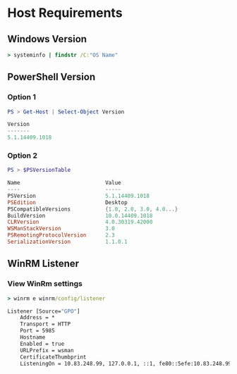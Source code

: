 # Host Requirements
## Windows Version
``` cmd
> systeminfo | findstr /C:"OS Name"
```
## PowerShell Version
### Option 1
```powershell
PS > Get-Host | Select-Object Version

Version
-------
5.1.14409.1018
```
### Option 2
```powershell
PS > $PSVersionTable

Name                           Value
----                           -----
PSVersion                      5.1.14409.1018
PSEdition                      Desktop
PSCompatibleVersions           {1.0, 2.0, 3.0, 4.0...}
BuildVersion                   10.0.14409.1018
CLRVersion                     4.0.30319.42000
WSManStackVersion              3.0
PSRemotingProtocolVersion      2.3
SerializationVersion           1.1.0.1
```
## WinRM Listener
### View WinRm settings
```cmd
> winrm e winrm/config/listener

Listener [Source="GPO"]
    Address = *
    Transport = HTTP
    Port = 5985
    Hostname
    Enabled = true
    URLPrefix = wsman
    CertificateThumbprint
    ListeningOn = 10.83.248.99, 127.0.0.1, ::1, fe80::5efe:10.83.248.99%14
```
